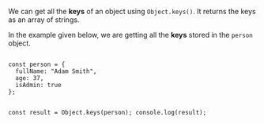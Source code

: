 We can get all the **keys**
of an object using `Object.keys()`.
It returns the keys
as an array of strings.

In the example given below,
we are getting all the **keys**
stored in the `person` object.

<codeblock language="javascript" type="lesson">
<code>
const person = {
  fullName: "Adam Smith",
  age: 37,
  isAdmin: true
};

const result = Object.keys(person);
console.log(result);
</code>
</codeblock>